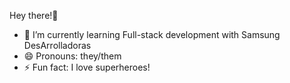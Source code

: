 Hey there!👋

- 🌱 I’m currently learning Full-stack development with Samsung DesArrolladoras
- 😄 Pronouns: they/them
- ⚡ Fun fact: I love superheroes!
